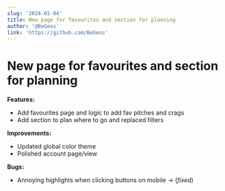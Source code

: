 ```yaml
---
slug: '2024-01-04'
title: New page for favourites and section for planning
author: '@BeGeos'
link: 'https://github.com/BeGeos'
---
```


# New page for favourites and section for planning

**Features:**

- Add favourites page and logic to add fav pitches and crags
- Add section to plan where to go and replaced filters

**Improvements:**

- Updated global color theme
- Polished account page/view

**Bugs:**

- Annoying highlights when clicking buttons on mobile &rarr; (_fixed_)
